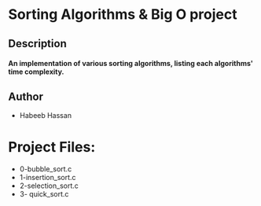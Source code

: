 # Sorting Algorithms & Big O project

## Description
#### An implementation of various sorting algorithms, listing each algorithms' time complexity.

## Author
- Habeeb Hassan

# Project Files:
- 0-bubble_sort.c
- 1-insertion_sort.c
- 2-selection_sort.c
- 3- quick_sort.c
